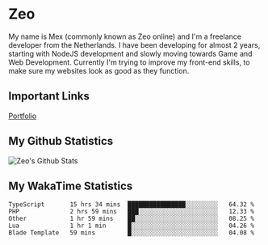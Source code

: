 # Zeo
My name is Mex (commonly known as Zeo online) and I'm a freelance developer from the Netherlands. I have been developing for almost 2 years, starting with NodeJS development and slowly moving towards Game and Web Development. Currently I'm trying to improve my front-end skills, to make sure my websites look as good as they function.

## Important Links
[Portfolio](https://zeodev.cc)

## My Github Statistics
![Zeo's Github Stats](https://github-readme-stats.vercel.app/api?username=zeo&count_private=true&show_icons=true&theme=onedark)

## My WakaTime Statistics
<!--START_SECTION:waka-->
```text
TypeScript       15 hrs 34 mins  ████████████████░░░░░░░░░   64.32 % 
PHP              2 hrs 59 mins   ███░░░░░░░░░░░░░░░░░░░░░░   12.33 % 
Other            1 hr 59 mins    ██░░░░░░░░░░░░░░░░░░░░░░░   08.25 % 
Lua              1 hr 1 min      █░░░░░░░░░░░░░░░░░░░░░░░░   04.26 % 
Blade Template   59 mins         █░░░░░░░░░░░░░░░░░░░░░░░░   04.08 % 
```
<!--END_SECTION:waka-->
